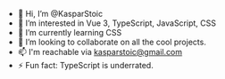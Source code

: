 - 👋 Hi, I’m @KasparStoic
- 👀 I’m interested in Vue 3, TypeScript, JavaScript, CSS
- 🌱 I’m currently learning CSS
- 💞️ I’m looking to collaborate on all the cool projects.
- 📫 I'm reachable via kasparstoic@gmail.com
- ⚡ Fun fact: TypeScript is underrated.

<!---
KasparStoic/KasparStoic is a ✨ special ✨ repository because its `README.md` (this file) appears on your GitHub profile.
You can click the Preview link to take a look at your changes.
--->
